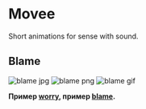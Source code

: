 # Movee
Short animations for sense with sound.

## Blame
![blame jpg][3]
![blame png][4]
![blame gif][5]



**Пример [worry][1], пример [blame][2].**

[1]: https://google.ru "Гугл" 
[2]: https://yandex.ru "Яндекс"
[3]: https://ludologer.files.wordpress.com/2017/01/4e0ef-15623782_962398930558885_408510424175083520_n.jpg
[4]: https://ludologer.files.wordpress.com/2017/01/d0a1d0bed186d0b8d0b0d0bbd18cd0bdd18bd0b5.png
[5]: https://github.com/ludologer/Movee/blob/main/worrygif.gif


